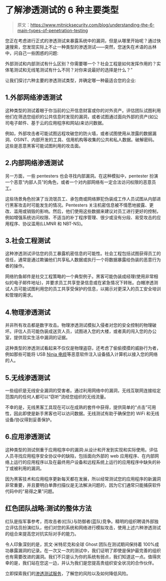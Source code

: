 # 了解渗透测试的 6 种主要类型

> 原文：<https://www.mitnicksecurity.com/blog/understanding-the-6-main-types-of-penetration-testing>

您正在考虑进行正式的渗透测试来暴露系统中的漏洞，但是从哪里开始呢？通过快速搜索，您发现实际上不止一种类型的渗透测试——突然，您迷失在术语的丛林中，问自己一些困惑的问题:

外部测试和内部测试有什么区别？你需要哪一个？社会工程是如何发挥作用的？实体笔测试和无线笔测试有什么不同？对你来说最好的选择是什么？”

让我们探讨六种主要的渗透测试类型，并确定哪一种最适合您的企业:

## 1.外部网络渗透测试

这种类型的测试着眼于你当前的公开信息财富或你的对外资产。评估团队试图利用他们在筛选您组织的公共信息时发现的漏洞，或者试图通过面向外部的资产(如公司电子邮件、基于云的应用程序和网站)来访问数据。

例如，外部攻击者可能试图远程攻破您的防火墙，或者试图使用从泄露的数据漏洞、OSINT、内部开发的工具、信用机构等收集的公共和私人数据。破解密码。这些是恶意黑客可能试图利用的攻击面。

## 2.内部网络渗透测试

另一方面，一些 pentesters 也会寻找内部漏洞。在这种模拟中，pentester 扮演一个恶意“内部人员”的角色，或者一个对内部网络有一定合法访问权限的恶意员工。

这些场景角色扮演了当流氓员工、承包商或网络罪犯伪装成工作人员试图从内部进行黑客攻击时可能发生的情况。Pentesters 关注机密信息被不情愿地披露、更改、滥用或销毁的影响。然后，他们使用这些数据来建议对员工进行更好的控制，例如增强系统访问权限、不适当的补丁程序管理、很少或没有分段、易受攻击的应用程序、协议滥用(LLMNR 和 NBT-NS)。

## 3.社会工程测试

这种渗透测试评估您的员工暴露机密信息的可能性。社会工程包括试图获得员工的信任，通常是通过欺骗他们共享私人数据或执行一个将数据暴露给伪装的恶意行为者的操作。

网络钓鱼邮件是社交工程策略的一个典型例子。黑客可能伪装成经理(使用非常相似的电子邮件地址)，并要求员工共享登录信息或在紧急情况下转账。白帽渗透测试人员可能试图利用您的员工共享受保护的信息，以揭示对更深入的员工安全培训和管理的需求。

## 4.物理渗透测试

并非所有攻击都是数字攻击。物理渗透测试模拟入侵者对您的安全控制的物理破坏。评估人员可能伪装成送货人员，试图进入您的大楼，或者真的闯入您的办公室，提供现实生活中漏洞的证据。

这种类型的渗透测试看起来不仅仅是物理盗窃，还考虑了偷偷摸摸的威胁行为者，例如那些可能将 USB [Ninja 电缆](/blog/the-latest-malware-threat-the-usb-ninja-cable)等恶意软件注入设备插入计算机以接入您的网络的人。

## 5.无线渗透测试

一些组织是无线安全漏洞的受害者。通过利用网络中的漏洞，无线互联网连接给定范围内的任何人都可以“窃听”流经您组织的无线流量。

不幸的是，无线黑客工具现在可以在成熟的套件中获得，提供简单的“点击”可用性，因此即使是新手黑客也可以访问数据。无线测试有助于确保您的 WiFi 和无线设备/协议得到妥善保护。

## 6.应用渗透测试

这种类型的测试侧重于应用程序中的漏洞:从设计和开发到实现和实际使用。评估人员寻找应用程序安全协议中的缺陷，包括面向外部的 web 应用程序、在内部网络上运行的应用程序以及在最终用户设备和远程系统上运行的应用程序中缺失的补丁或被利用的漏洞。

因为黑客技术和应用程序更新每天都在发展，所以经常测试您的应用程序的新漏洞非常重要，并且要明白单靠扫描仪是无法解决问题的，因为它们通常只能捕获软件代码中的“易得之果”问题。

## 红色团队战略:测试的整体方法

红队是指军事参考，而攻击者(红队)与防御者(蓝队)竞争。精明的组织聘请外部独立评估员扮演红队，他们对您的系统和网络进行模拟攻击，使用上述六种渗透测试的组合来提高您对抗实际对手的能力。

令人印象深刻的是，凯文·米特尼克和全球 Ghost 团队在测试期间保持着 100%成功暴露漏洞的记录。在一次又一次的测试中，我们证明了即使是保护最完善的组织也有需要改进的漏洞。我们不只是认为你的系统有弱点，我们知道这一点。值得庆幸的是，我们站在您这一边，并认为我们是您提高贵组织安全状况的合作伙伴。

立即探索我们的[渗透测试服务](/penetration-testing)，了解您的风险以及如何降低风险。